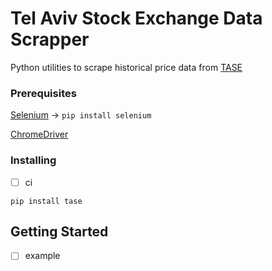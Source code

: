 # Tel Aviv Stock Exchange Data Scrapper
Python utilities to scrape historical price data from [TASE](https://www.tase.co.il/)

### Prerequisites

[Selenium](https://www.selenium.dev/) -> ``` pip install selenium ```

[ChromeDriver](https://chromedriver.chromium.org/)

### Installing

 * [ ] ci

```
pip install tase
```

## Getting Started

 * [ ] example
